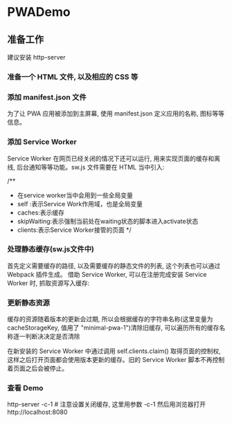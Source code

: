 # PWADemo
## 准备工作

建议安装 http-server


### 准备一个 HTML 文件, 以及相应的 CSS 等

### 添加 manifest.json 文件
为了让 PWA 应用被添加到主屏幕, 使用 manifest.json 定义应用的名称, 图标等等信息。

### 添加 Service Worker

Service Worker 在网页已经关闭的情况下还可以运行, 用来实现页面的缓存和离线, 后台通知等等功能。sw.js 文件需要在 HTML 当中引入:

/**
* 在service worker当中会用到一些全局变量
* self :表示Service Work作用域，也是全局变量
* caches:表示缓存
* skipWaiting:表示强制当前处在waiting状态的脚本进入activate状态
* clients:表示Service Worker接管的页面
*/

### 处理静态缓存(sw.js文件中)

首先定义需要缓存的路径, 以及需要缓存的静态文件的列表, 这个列表也可以通过 Webpack 插件生成。
借助 Service Worker, 可以在注册完成安装 Service Worker 时, 抓取资源写入缓存:

### 更新静态资源
缓存的资源随着版本的更新会过期, 所以会根据缓存的字符串名称(这里变量为 cacheStorageKey, 值用了 "minimal-pwa-1")清除旧缓存, 可以遍历所有的缓存名称逐一判断决决定是否清除

在新安装的 Service Worker 中通过调用 self.clients.claim() 取得页面的控制权, 这样之后打开页面都会使用版本更新的缓存。旧的 Service Worker 脚本不再控制着页面之后会被停止。

### 查看 Demo
http-server -c-1 # 注意设置关闭缓存, 这里用参数 -c-1
然后用浏览器打开 http://localhost:8080

